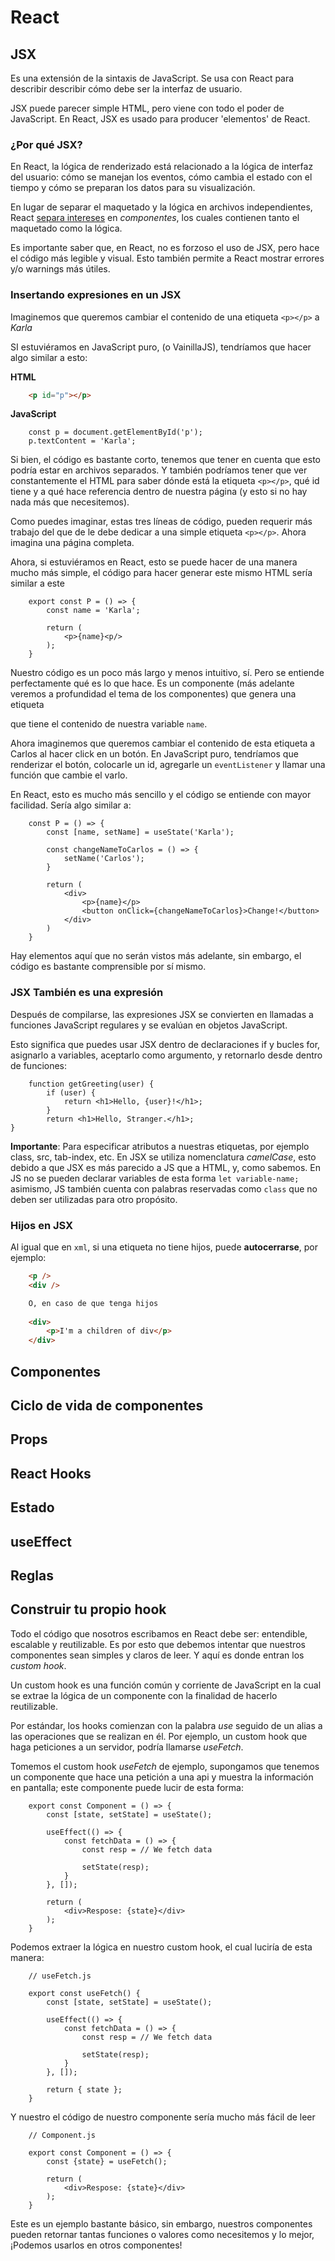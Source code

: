 # React

## JSX
Es una extensión de la sintaxis de JavaScript. Se usa con React para describir describir cómo debe ser la interfaz de usuario.

JSX puede parecer simple HTML, pero viene con todo el poder de JavaScript. En React, JSX es usado para producer 'elementos' de React.

### ¿Por qué JSX?
En React, la lógica de renderizado está relacionado a la lógica de interfaz del usuario: cómo se manejan los eventos, cómo cambia el estado con el tiempo y cómo se preparan los datos para su visualización.

En lugar de separar el maquetado y la lógica en archivos independientes, React [separa intereses](http://www.limni.net) en *componentes*, los cuales contienen tanto el maquetado como la lógica.

Es importante saber que, en React, no es forzoso el uso de JSX, pero hace el código más legible y visual. Esto también permite a React mostrar errores y/o warnings más útiles.

### Insertando expresiones en un JSX
Imaginemos que queremos cambiar el contenido de una etiqueta `<p></p>` a *Karla*

SI estuviéramos en JavaScript puro, (o VainillaJS), tendríamos que hacer algo similar a esto:

**HTML**
```HTML
    <p id="p"></p>
```
**JavaScript**
```JS
    const p = document.getElementById('p');
    p.textContent = 'Karla';
```
Si bien, el código es bastante corto, tenemos que tener en cuenta que esto podría estar en archivos separados. Y también podríamos tener que ver constantemente el HTML para saber dónde está la etiqueta `<p></p>`, qué id tiene y a qué hace referencia dentro de nuestra página (y esto si no hay nada más que necesitemos). 

Como puedes imaginar, estas tres líneas de código, pueden requerir más trabajo del que de le debe dedicar a una simple etiqueta `<p></p>`. Ahora imagina una página completa.

Ahora, si estuviéramos en React, esto se puede hacer de una manera mucho más simple, el código para hacer generar este mismo HTML sería similar a este

```JSX
    export const P = () => {
        const name = 'Karla';

        return (
            <p>{name}<p/>
        );
    }
```

Nuestro código es un poco más largo y menos intuitivo, sí. Pero se entiende perfectamente qué es lo que hace. Es un componente (más adelante veremos a profundidad el tema de los componentes) que genera una etiqueta <p></p> que tiene el contenido de nuestra variable `name`.

Ahora imaginemos que queremos cambiar el contenido de esta etiqueta a Carlos al hacer click en un botón. En JavaScript puro, tendríamos que renderizar el botón, colocarle un id, agregarle un `eventListener` y llamar una función que cambie el varlo.

En React, esto es mucho más sencillo y el código se entiende con mayor facilidad. Sería algo similar a: 

```JSX
    const P = () => {
        const [name, setName] = useState('Karla');

        const changeNameToCarlos = () => {
            setName('Carlos');
        }

        return (
            <div>
                <p>{name}</p>
                <button onClick={changeNameToCarlos}>Change!</button>
            </div>
        )
    }
```

Hay elementos aquí que no serán vistos más adelante, sin embargo, el código es bastante comprensible por sí mismo.


### JSX También es una expresión
Después de compilarse, las expresiones JSX se convierten en llamadas a funciones JavaScript regulares y se evalúan en objetos JavaScript.

Esto significa que puedes usar JSX dentro de declaraciones if y bucles for, asignarlo a variables, aceptarlo como argumento, y retornarlo desde dentro de funciones:

```JSX
    function getGreeting(user) {
        if (user) {
            return <h1>Hello, {user}!</h1>;
        }
        return <h1>Hello, Stranger.</h1>;
}

```

**Importante**: Para especificar atributos a nuestras etiquetas, por ejemplo class, src, tab-index, etc. En JSX se utiliza nomenclatura *camelCase*, esto debido a que JSX es más parecido a JS que a HTML, y, como sabemos. En JS no se pueden declarar variables de esta forma `let variable-name;` asimismo, JS también cuenta con palabras reservadas como `class` que no deben ser utilizadas para otro propósito.

### Hijos en JSX
Al igual que en `xml`, si una etiqueta no tiene hijos, puede **autocerrarse**, por ejemplo:
```HTML
    <p />
    <div />

    O, en caso de que tenga hijos
    
    <div>
        <p>I'm a children of div</p>
    </div>
```

## Componentes

## Ciclo de vida de componentes

## Props

## React Hooks

## Estado

## useEffect

## Reglas

## Construir tu propio hook

Todo el código que nosotros escribamos en React debe ser: entendible, escalable y reutilizable. Es por esto que debemos intentar que nuestros componentes sean simples y claros de leer. Y aquí es donde entran los *custom hook*.

Un custom hook es una función común y corriente de JavaScript en la cual se extrae la lógica de un componente con la finalidad de hacerlo reutilizable.

Por estándar, los hooks comienzan con la palabra *use* seguido de un alias a las operaciones que se realizan en él. Por ejemplo, un custom hook que haga peticiones a un servidor, podría llamarse *useFetch*.

Tomemos el custom hook *useFetch* de ejemplo, supongamos que tenemos un componente que hace una petición a una api y muestra la información en pantalla; este componente puede lucir de esta forma: 

```JSX
    export const Component = () => {
        const [state, setState] = useState();

        useEffect(() => {
            const fetchData = () => {
                const resp = // We fetch data

                setState(resp);
            }
        }, []);

        return (
            <div>Respose: {state}</div>
        );
    }
```

Podemos extraer la lógica en nuestro custom hook, el cual luciría de esta manera:
```JSX
    // useFetch.js

    export const useFetch() {
        const [state, setState] = useState();

        useEffect(() => {
            const fetchData = () => {
                const resp = // We fetch data

                setState(resp);
            }
        }, []);

        return { state };
    }
```

Y nuestro el código de nuestro componente sería mucho más fácil de leer

```JSX
    // Component.js

    export const Component = () => {
        const {state} = useFetch();

        return (
            <div>Respose: {state}</div>
        );
    }
```

Este es un ejemplo bastante básico, sin embargo, nuestros componentes pueden retornar tantas funciones o valores como necesitemos y lo mejor, ¡Podemos usarlos en otros componentes!